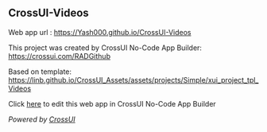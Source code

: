 ## CrossUI-Videos
Web app url : https://Yash000.github.io/CrossUI-Videos

This project was created by CrossUI No-Code App Builder: https://crossui.com/RADGithub

Based on template: https://linb.github.io/CrossUI_Assets/assets/projects/Simple/xui_project_tpl_Videos

Click [here](https://crossui.com/RADGithub/#!from=github&owner=Yash000&repo=CrossUI-Videos) to edit this web app in CrossUI No-Code App Builder

<i>Powered by [CrossUI](https://crossui.com)</i>
